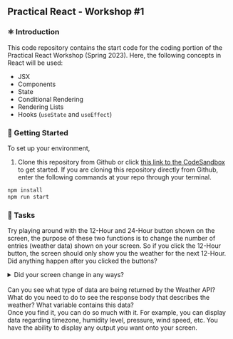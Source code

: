 ## Practical React -  Workshop #1

### :atom_symbol: Introduction 
This code repository contains the start code for the coding portion of the Practical React Workshop (Spring 2023). Here, the following concepts in React will be used:
* JSX
* Components
* State
* Conditional Rendering
* Rendering Lists
* Hooks (`useState` and `useEffect`) 

### :wrench: Getting Started

To set up your environment, 
1. Clone this repository from Github or click [this link to the CodeSandbox](https://codesandbox.io/p/github/michaelohyang/WebDevWorkshop/main?file=%2FLICENSE) to get started.
If you are cloning this repository directly from Github, enter the following commands at your repo through your terminal.
```bash
npm install
npm run start
```

### :pencil: Tasks

Try playing around with the 12-Hour and 24-Hour button shown on the screen, the purpose of these two functions is to change the number of entries (weather data) shown on your screen. So if you click the 12-Hour button, the screen should only show you the weather for the next 12-Hour. Did anything happen after you clicked the buttons? 

<details><summary> Did your screen change in any ways?  </summary>
<p>
It did not right? But, that is the anticipated result. Do you know why it is not working? What do you need to do to make update the results on the screen
</p>
</details>

</br>
Can you see what type of data are being returned by the Weather API? What do you need to do to see the response body that describes the weather? What variable contains this data? 
</br>
Once you find it, you can do so much with it. For example, you can display data regarding timezone, humidity level, pressure, wind speed, etc. You have the ability to display any output you want onto your screen.
